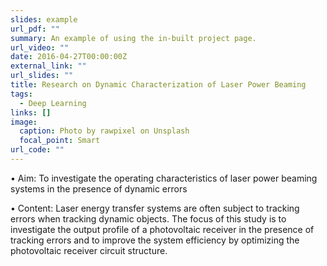 ```yaml
---
slides: example
url_pdf: ""
summary: An example of using the in-built project page.
url_video: ""
date: 2016-04-27T00:00:00Z
external_link: ""
url_slides: ""
title: Research on Dynamic Characterization of Laser Power Beaming
tags:
  - Deep Learning
links: []
image:
  caption: Photo by rawpixel on Unsplash
  focal_point: Smart
url_code: ""
---
```

• Aim: To investigate the operating characteristics of laser power beaming systems in the presence of dynamic errors

• Content: Laser energy transfer systems are often subject to tracking errors when tracking dynamic objects. The focus of this study is to investigate the output profile of a photovoltaic receiver in the presence of tracking errors and to improve the system efficiency by optimizing the photovoltaic receiver circuit structure.